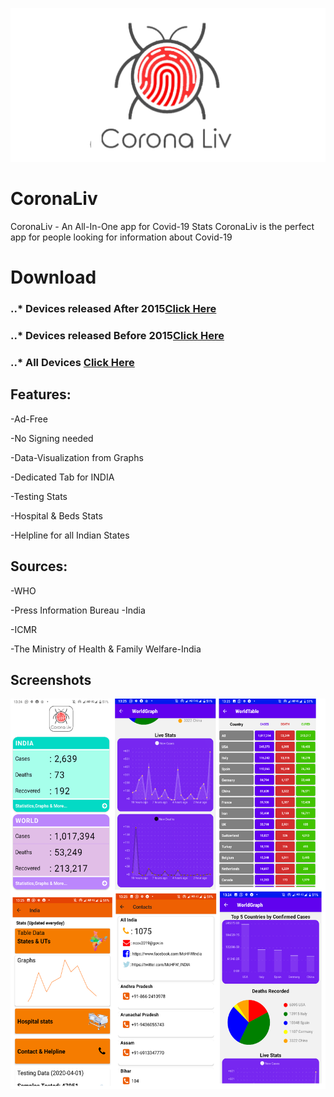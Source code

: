 ![Logo](https://github.com/AJV2018/CoronaLiv/blob/master/splash.png?raw=true)
# CoronaLiv
CoronaLiv - An All-In-One app for Covid-19 Stats  CoronaLiv is the perfect app for people looking for information about Covid-19

# Download

###  ..* Devices released After 2015[Click Here](https://docs.google.com/uc?export=download&id=1Dbh6hZKVyyvQmKotnZdgUthHObpTrM15)
###  ..* Devices released Before 2015[Click Here](https://docs.google.com/uc?export=download&id=1XU3Ch0bRf7TQAOsKHhIfEBO0OedRqHYx)
###  ..* All Devices [Click Here](https://docs.google.com/uc?export=download&id=1yS46JAeR77iMDp57DyLUSkhCT0S2jwoA)
## Features:

 -Ad-Free

 -No Signing needed 

 -Data-Visualization from Graphs 

 -Dedicated Tab for INDIA 

 -Testing Stats 

 -Hospital &amp; Beds Stats 

 -Helpline for all Indian States  


## Sources: 

 -WHO

 -Press Information Bureau -India 

 -ICMR

 -The Ministry of Health &amp; Family Welfare-India

## Screenshots
![Image of Yaktocat](https://github.com/AJV2018/CoronaLiv/blob/master/Collage.png?raw=true)
